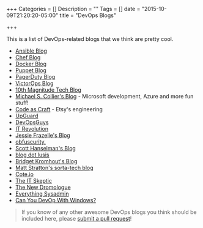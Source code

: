 +++
Categories = []
Description = ""
Tags = []
date = "2015-10-09T21:20:20-05:00"
title = "DevOps Blogs"

+++

This is a list of DevOps-related blogs that we think are pretty cool.

- [Ansible Blog](https://www.ansible.com/blog)
- [Chef Blog](https://blog.chef.io/)
- [Docker Blog](https://blog.docker.com/)
- [Puppet Blog](https://puppet.com/blog/)
- [PagerDuty Blog](https://www.pagerduty.com/blog/)
- [VictorOps Blog](https://victorops.com/blog/)
- [10th Magnitude Tech Blog](https://www.10thmagnitude.com/resources/tech-blog/)
- [Michael S. Collier's Blog](https://michaelcollier.wordpress.com/) - Microsoft development, Azure and more fun stuff!
- [Code as Craft](https://codeascraft.com/) - Etsy's engineering
- [UpGuard](https://www.upguard.com/blog)
- [DevOpsGuys](https://blog.devopsguys.com/)
- [IT Revolution](http://itrevolution.com/devops-blog/)
- [Jessie Frazelle's Blog](https://blog.jessfraz.com/)
- [obfuscurity.](http://obfuscurity.com/)
- [Scott Hanselman's Blog](http://www.hanselman.com/blog/)
- [blog dot lusis](http://blog.lusis.org/)
- [Bridget Kromhout's Blog](http://bridgetkromhout.com/)
- [Matt Stratton's sorta-tech blog](https://www.mattstratton.io)
- [Cote.io](https://cote.io/)
- [The IT Skeptic](http://www.itskeptic.org/)
- [The New Dromologue](http://www.dromologue.com/)
- [Everything Sysadmin](http://everythingsysadmin.com/)
- [Can You DevOp With Windows?](http://stevenmurawski.com/)

> If you know of any other awesome DevOps blogs you think should be included here, please [submit a pull request](https://github.com/arresteddevops/ado-hugo/blob/master/content/page/blogs.md)!

